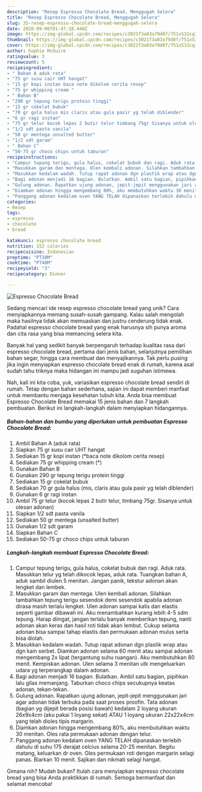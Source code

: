 ```yaml
---
description: "Resep Espresso Chocolate Bread, Menggugah Selera"
title: "Resep Espresso Chocolate Bread, Menggugah Selera"
slug: 35-resep-espresso-chocolate-bread-menggugah-selera
date: 2020-09-06T01:47:18.448Z
image: https://img-global.cpcdn.com/recipes/c3021f3a03a79d8f/751x532cq70/espresso-chocolate-bread-foto-resep-utama.jpg
thumbnail: https://img-global.cpcdn.com/recipes/c3021f3a03a79d8f/751x532cq70/espresso-chocolate-bread-foto-resep-utama.jpg
cover: https://img-global.cpcdn.com/recipes/c3021f3a03a79d8f/751x532cq70/espresso-chocolate-bread-foto-resep-utama.jpg
author: Sophie McGuire
ratingvalue: 3
reviewcount: 5
recipeingredient:
- " Bahan A aduk rata"
- "75 gr susu cair UHT hangat"
- "15 gr kopi instan baca note dikolom cerita resep"
- "75 gr whipping cream "
- " Bahan B"
- "290 gr tepung terigu protein tinggi"
- "15 gr cokelat bubuk"
- "70 gr gula halus mis claris atau gula pasir yg telah diblender"
- "6 gr ragi instan"
- "75 gr telur kocok lepas 2 butir telur timbang 75gr Sisanya untuk olesan adonan"
- "1/2 sdt pasta vanila"
- "50 gr mentega unsalted butter"
- "1/2 sdt garam"
- " Bahan C"
- "50-75 gr choco chips untuk taburan"
recipeinstructions:
- "Campur tepung terigu, gula halus, cokelat bubuk dan ragi. Aduk rata. Masukkan telur yg telah dikocok lepas, aduk rata. Tuangkan bahan A, aduk sambil diulen 5 menitan. Jangan panik, tekstur adonan akan lengket dan lembek."
- "Masukkan garam dan mentega. Ulen kembali adonan. Silahkan tambahkan tepung terigu sesendok demi sesendok apabila adonan dirasa masih terlalu lengket. Ulen adonan sampai kalis dan elastis seperti gambar dibawah ini. Aku menambahkan kurang lebih 4-5 sdm tepung. Harap diingat, jangan terlalu banyak memberikan tepung, nanti adonan akan keras dan hasil roti tidak akan lembut. Cukup selama adonan bisa sampai tahap elastis dan permukaan adonan mulus serta bisa diolah."
- "Masukkan kedalam wadah. Tutup rapat adonan dgn plastik wrap atau dgn kain serbet. Diamkan adonan selama 60 menit atau sampai adonan mengembang 2x lipat (tergantung suhu ruangan). Aku membutuhkan 80 menit. Kempiskan adonan. Ulen selama 3 menitan utk mengeluarkan udara yg terperangkap dalam adonan."
- "Bagi adonan menjadi 16 bagian. Bulatkan. Ambil satu bagian, pipihkan lalu gilas memanjang. Taburkan choco chips secukupnya keatas adonan, tekan-tekan."
- "Gulung adonan. Rapatkan ujung adonan, jepit-jepit menggunakan jari agar adonan tidak terbuka pada saat proses proofin. Tata adonan (bagian yg dijepit berada posisi bawah) kedalam 2 loyang ukuran 26x9x4cm (aku pakai 1 loyang sekat) ATAU 1 loyang ukuran 22x22x4cm yang telah dioles tipis margarin."
- "Diamkan adonan hingga mengembang 80%, aku membutuhkan waktu 30 menitan. Oles rata permukaan adonan dengan telur."
- "Panggang adonan kedalam oven YANG TELAH dipanaskan terlebih dahulu di suhu 175 derajat celcius selama 20-25 menitan. Begitu matang, keluarkan dr oven. Oles permukaan roti dengan margarin selagi panas. Biarkan 10 menit. Sajikan dan nikmati selagi hangat."
categories:
- Resep
tags:
- espresso
- chocolate
- bread

katakunci: espresso chocolate bread 
nutrition: 152 calories
recipecuisine: Indonesian
preptime: "PT10M"
cooktime: "PT48M"
recipeyield: "3"
recipecategory: Dinner

---
```



![Espresso Chocolate Bread](https://img-global.cpcdn.com/recipes/c3021f3a03a79d8f/751x532cq70/espresso-chocolate-bread-foto-resep-utama.jpg)

Sedang mencari ide resep espresso chocolate bread yang unik? Cara menyiapkannya memang susah-susah gampang. Kalau salah mengolah maka hasilnya tidak akan memuaskan dan justru cenderung tidak enak. Padahal espresso chocolate bread yang enak harusnya sih punya aroma dan cita rasa yang bisa memancing selera kita.

Banyak hal yang sedikit banyak berpengaruh terhadap kualitas rasa dari espresso chocolate bread, pertama dari jenis bahan, selanjutnya pemilihan bahan segar, hingga cara membuat dan menyajikannya. Tak perlu pusing jika ingin menyiapkan espresso chocolate bread enak di rumah, karena asal sudah tahu triknya maka hidangan ini mampu jadi suguhan istimewa.




Nah, kali ini kita coba, yuk, variasikan espresso chocolate bread sendiri di rumah. Tetap dengan bahan sederhana, sajian ini dapat memberi manfaat untuk membantu menjaga kesehatan tubuh kita. Anda bisa membuat Espresso Chocolate Bread memakai 15 jenis bahan dan 7 langkah pembuatan. Berikut ini langkah-langkah dalam menyiapkan hidangannya.

<!--inarticleads1-->

##### Bahan-bahan dan bumbu yang diperlukan untuk pembuatan Espresso Chocolate Bread:

1. Ambil  Bahan A (aduk rata)
1. Siapkan 75 gr susu cair UHT hangat
1. Sediakan 15 gr kopi instan (*baca note dikolom cerita resep)
1. Sediakan 75 gr whipping cream (*)
1. Gunakan  Bahan B
1. Gunakan 290 gr tepung terigu protein tinggi
1. Sediakan 15 gr cokelat bubuk
1. Sediakan 70 gr gula halus (mis, claris atau gula pasir yg telah diblender)
1. Gunakan 6 gr ragi instan
1. Ambil 75 gr telur (kocok lepas 2 butir telur, timbang 75gr. Sisanya untuk olesan adonan)
1. Siapkan 1/2 sdt pasta vanila
1. Sediakan 50 gr mentega (unsalted butter)
1. Gunakan 1/2 sdt garam
1. Siapkan  Bahan C
1. Sediakan 50-75 gr choco chips untuk taburan




<!--inarticleads2-->

##### Langkah-langkah membuat Espresso Chocolate Bread:

1. Campur tepung terigu, gula halus, cokelat bubuk dan ragi. Aduk rata. Masukkan telur yg telah dikocok lepas, aduk rata. Tuangkan bahan A, aduk sambil diulen 5 menitan. Jangan panik, tekstur adonan akan lengket dan lembek.
1. Masukkan garam dan mentega. Ulen kembali adonan. Silahkan tambahkan tepung terigu sesendok demi sesendok apabila adonan dirasa masih terlalu lengket. Ulen adonan sampai kalis dan elastis seperti gambar dibawah ini. Aku menambahkan kurang lebih 4-5 sdm tepung. Harap diingat, jangan terlalu banyak memberikan tepung, nanti adonan akan keras dan hasil roti tidak akan lembut. Cukup selama adonan bisa sampai tahap elastis dan permukaan adonan mulus serta bisa diolah.
1. Masukkan kedalam wadah. Tutup rapat adonan dgn plastik wrap atau dgn kain serbet. Diamkan adonan selama 60 menit atau sampai adonan mengembang 2x lipat (tergantung suhu ruangan). Aku membutuhkan 80 menit. Kempiskan adonan. Ulen selama 3 menitan utk mengeluarkan udara yg terperangkap dalam adonan.
1. Bagi adonan menjadi 16 bagian. Bulatkan. Ambil satu bagian, pipihkan lalu gilas memanjang. Taburkan choco chips secukupnya keatas adonan, tekan-tekan.
1. Gulung adonan. Rapatkan ujung adonan, jepit-jepit menggunakan jari agar adonan tidak terbuka pada saat proses proofin. Tata adonan (bagian yg dijepit berada posisi bawah) kedalam 2 loyang ukuran 26x9x4cm (aku pakai 1 loyang sekat) ATAU 1 loyang ukuran 22x22x4cm yang telah dioles tipis margarin.
1. Diamkan adonan hingga mengembang 80%, aku membutuhkan waktu 30 menitan. Oles rata permukaan adonan dengan telur.
1. Panggang adonan kedalam oven YANG TELAH dipanaskan terlebih dahulu di suhu 175 derajat celcius selama 20-25 menitan. Begitu matang, keluarkan dr oven. Oles permukaan roti dengan margarin selagi panas. Biarkan 10 menit. Sajikan dan nikmati selagi hangat.




Gimana nih? Mudah bukan? Itulah cara menyiapkan espresso chocolate bread yang bisa Anda praktikkan di rumah. Semoga bermanfaat dan selamat mencoba!
